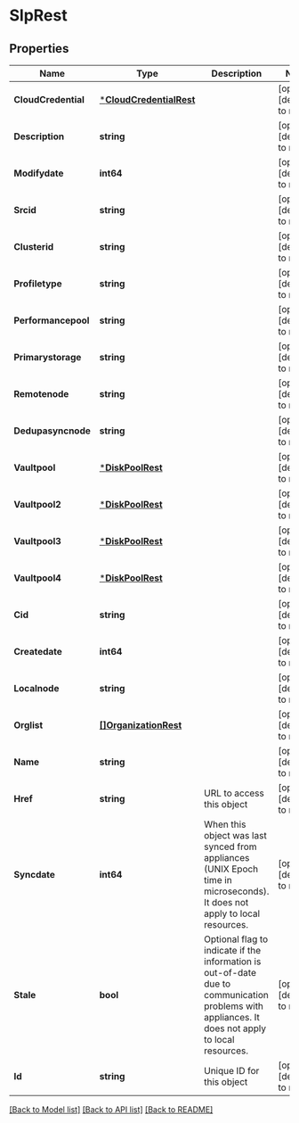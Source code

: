 # SlpRest

## Properties
Name | Type | Description | Notes
------------ | ------------- | ------------- | -------------
**CloudCredential** | [***CloudCredentialRest**](CloudCredentialRest.md) |  | [optional] [default to null]
**Description** | **string** |  | [optional] [default to null]
**Modifydate** | **int64** |  | [optional] [default to null]
**Srcid** | **string** |  | [optional] [default to null]
**Clusterid** | **string** |  | [optional] [default to null]
**Profiletype** | **string** |  | [optional] [default to null]
**Performancepool** | **string** |  | [optional] [default to null]
**Primarystorage** | **string** |  | [optional] [default to null]
**Remotenode** | **string** |  | [optional] [default to null]
**Dedupasyncnode** | **string** |  | [optional] [default to null]
**Vaultpool** | [***DiskPoolRest**](DiskPoolRest.md) |  | [optional] [default to null]
**Vaultpool2** | [***DiskPoolRest**](DiskPoolRest.md) |  | [optional] [default to null]
**Vaultpool3** | [***DiskPoolRest**](DiskPoolRest.md) |  | [optional] [default to null]
**Vaultpool4** | [***DiskPoolRest**](DiskPoolRest.md) |  | [optional] [default to null]
**Cid** | **string** |  | [optional] [default to null]
**Createdate** | **int64** |  | [optional] [default to null]
**Localnode** | **string** |  | [optional] [default to null]
**Orglist** | [**[]OrganizationRest**](OrganizationRest.md) |  | [optional] [default to null]
**Name** | **string** |  | [optional] [default to null]
**Href** | **string** | URL to access this object | [optional] [default to null]
**Syncdate** | **int64** | When this object was last synced from appliances (UNIX Epoch time in microseconds). It does not apply to local resources. | [optional] [default to null]
**Stale** | **bool** | Optional flag to indicate if the information is out-of-date due to communication problems with appliances. It does not apply to local resources. | [optional] [default to null]
**Id** | **string** | Unique ID for this object | [optional] [default to null]

[[Back to Model list]](../README.md#documentation-for-models) [[Back to API list]](../README.md#documentation-for-api-endpoints) [[Back to README]](../README.md)

